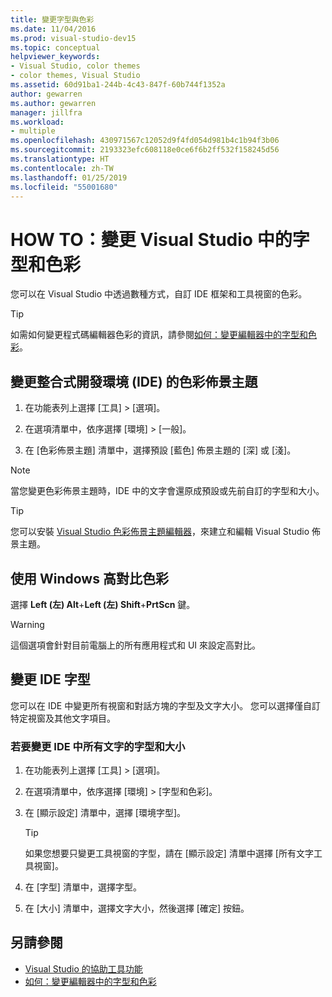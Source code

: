 ```yaml
---
title: 變更字型與色彩
ms.date: 11/04/2016
ms.prod: visual-studio-dev15
ms.topic: conceptual
helpviewer_keywords:
- Visual Studio, color themes
- color themes, Visual Studio
ms.assetid: 60d91ba1-244b-4c43-847f-60b744f1352a
author: gewarren
ms.author: gewarren
manager: jillfra
ms.workload:
- multiple
ms.openlocfilehash: 430971567c12052d9f4fd054d981b4c1b94f3b06
ms.sourcegitcommit: 2193323efc608118e0ce6f6b2ff532f158245d56
ms.translationtype: HT
ms.contentlocale: zh-TW
ms.lasthandoff: 01/25/2019
ms.locfileid: "55001680"
---
```

# <a name="how-to-change-fonts-and-colors-in-visual-studio"></a>HOW TO：變更 Visual Studio 中的字型和色彩

您可以在 Visual Studio 中透過數種方式，自訂 IDE 框架和工具視窗的色彩。

> [!TIP]
> 如需如何變更程式碼編輯器色彩的資訊，請參閱[如何：變更編輯器中的字型和色彩](../ide/reference/how-to-change-fonts-and-colors-in-the-editor.md)。

## <a name="change-the-color-theme-of-the-ide"></a>變更整合式開發環境 (IDE) 的色彩佈景主題

1. 在功能表列上選擇 [工具] > [選項]。

1. 在選項清單中，依序選擇 [環境] > [一般]。

1. 在 [色彩佈景主題] 清單中，選擇預設 [藍色] 佈景主題的 [深] 或 [淺]。

> [!NOTE]
> 當您變更色彩佈景主題時，IDE 中的文字會還原成預設或先前自訂的字型和大小。

> [!TIP]
> 您可以安裝 [Visual Studio 色彩佈景主題編輯器](https://marketplace.visualstudio.com/items?itemName=VisualStudioPlatformTeam.VisualStudio2017ColorThemeEditor)，來建立和編輯 Visual Studio 佈景主題。

## <a name="use-windows-high-contrast-colors"></a>使用 Windows 高對比色彩

選擇 **Left (左) Alt**+**Left (左) Shift**+**PrtScn** 鍵。

> [!WARNING]
> 這個選項會針對目前電腦上的所有應用程式和 UI 來設定高對比。

## <a name="change-ide-fonts"></a>變更 IDE 字型

您可以在 IDE 中變更所有視窗和對話方塊的字型及文字大小。 您可以選擇僅自訂特定視窗及其他文字項目。

### <a name="to-change-the-font-and-size-of-all-text-in-the-ide"></a>若要變更 IDE 中所有文字的字型和大小

1. 在功能表列上選擇 [工具] > [選項]。

1. 在選項清單中，依序選擇 [環境] > [字型和色彩]。

1. 在 [顯示設定] 清單中，選擇 [環境字型]。

    > [!TIP]
    > 如果您想要只變更工具視窗的字型，請在 [顯示設定] 清單中選擇 [所有文字工具視窗]。

1. 在 [字型] 清單中，選擇字型。

1. 在 [大小] 清單中，選擇文字大小，然後選擇 [確定] 按鈕。

## <a name="see-also"></a>另請參閱

- [Visual Studio 的協助工具功能](../ide/reference/accessibility-features-of-visual-studio.md)
- [如何：變更編輯器中的字型和色彩](../ide/reference/how-to-change-fonts-and-colors-in-the-editor.md)